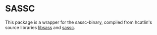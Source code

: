 SASSC
============

This package is a wrapper for the sassc-binary, compiled from hcatlin's source libraries [libsass](https://github.com/hcatlin/libsass) and [sassc](https://github.com/hcatlin/sassc).
